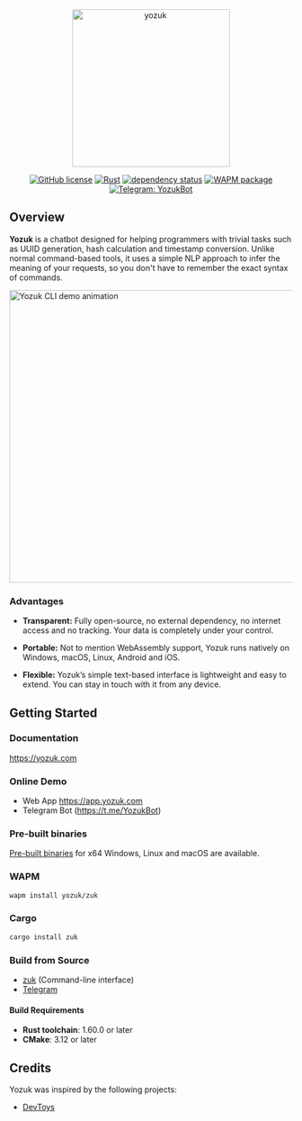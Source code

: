 <div align="center">
<img alt="yozuk" src="https://github.com/yozuk/yozuk/blob/main/images/yozuk.png?raw=true" width="280" />
  
[![GitHub license](https://img.shields.io/github/license/yozuk/yozuk.svg)](https://github.com/yozuk/yozuk/blob/main/LICENSE)
[![Rust](https://github.com/yozuk/yozuk/actions/workflows/rust.yml/badge.svg)](https://github.com/yozuk/yozuk/actions/workflows/rust.yml)
[![dependency status](https://deps.rs/repo/github/yozuk/yozuk/status.svg)](https://deps.rs/repo/github/yozuk/yozuk)
[![WAPM package](https://wapm.io/package/yozuk/zuk/badge.svg?style=flat)](https://wapm.io/package/yozuk/zuk)
[![Telegram: YozukBot](https://img.shields.io/badge/Telegram-@YozukBot-blue?logo=telegram)](https://t.me/YozukBot)
</div>

## Overview

**Yozuk** is a chatbot designed for helping programmers with trivial tasks such as UUID generation, hash calculation and timestamp conversion.
Unlike normal command-based tools, it uses a simple NLP approach to infer the meaning of your requests, so you don't have to remember the exact syntax of commands.

<img alt="Yozuk CLI demo animation" src="https://github.com/yozuk/yozuk/blob/main/images/zuk.gif?raw=true" width="520" />

### Advantages

- **Transparent:** Fully open-source, no external dependency, no internet access and no tracking. Your data is completely under your control.

- **Portable:** Not to mention WebAssembly support, Yozuk runs natively on Windows, macOS, Linux, Android and iOS.

- **Flexible:** Yozuk’s simple text-based interface is lightweight and easy to extend. You can stay in touch with it from any device.

## Getting Started

### Documentation

https://yozuk.com

### Online Demo

 - Web App https://app.yozuk.com
 - Telegram Bot (https://t.me/YozukBot)

### Pre-built binaries

[Pre-built binaries](https://github.com/yozuk/yozuk/releases) for x64 Windows, Linux and macOS are available.

### WAPM

```bash
wapm install yozuk/zuk
```

### Cargo

```bash
cargo install zuk
```

### Build from Source

- [zuk](./zuk) (Command-line interface)
- [Telegram](https://github.com/yozuk/yozuk-telegram)

#### Build Requirements

- **Rust toolchain**: 1.60.0 or later
- **CMake**: 3.12 or later

## Credits

Yozuk was inspired by the following projects:

- [DevToys](https://github.com/veler/DevToys)

